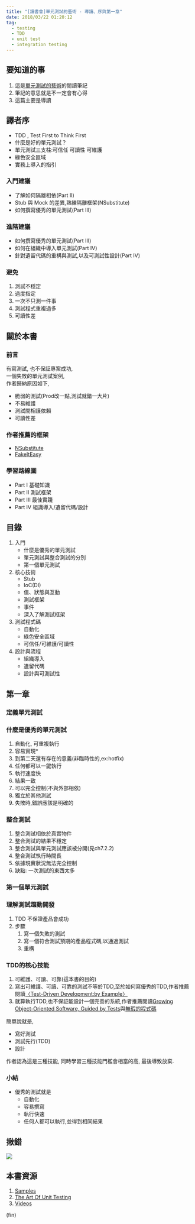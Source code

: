 ```yaml
---
title: "[讀書會]單元測試的藝術 - 導讀、序與第一章"
date: 2018/03/22 01:20:12
tag:
  - testing
  - TDD
  - unit test
  - integration testing
---
```


## 要知道的事
1. 這是[單元測試的藝術](http://www.books.com.tw/products/0010765689)的閱讀筆記
2. 筆記的意思就是不一定會有心得
3. 這篇主要是導讀

## 譯者序
- TDD , Test First to Think First
- 什麼是好的單元測試？
- 單元測試三支柱:可信任 可讀性 可維護
- 綠色安全區域
- 實務上導入的指引
### 入門建議
- 了解如何隔離相依(Part II)
- Stub 與 Mock 的差異,熟練隔離框架(NSubstitute)
- 如何撰寫優秀的單元測試(Part III)

### 進階建議
- 如何撰寫優秀的單元測試(Part III)
- 如何在組織中導入單元測試(Part IV)
- 針對遺留代碼的重構與測試,以及可測試性設計(Part IV)

### 避免
1. 測試不穩定
2. 過度指定
3. 一次不只測一件事
4. 測試程式重複過多
5. 可讀性差

## 關於本書

### 前言
有寫測試, 也不保証專案成功,  
一個失敗的單元測試案例,  
作者歸納原因如下,  
- 脆弱的測試(Prod改一點,測試就錯一大片)
- 不易維護
- 測試間相護依賴
- 可讀性差

### 作者推薦的框架
- [NSubstitute](http://nsubstitute.github.io)
- [FakeItEasy](https://github.com/FakeItEasy/FakeItEasy)

### 學習路線圖
- Part I 基礎知識
- Part II 測試框架
- Part III 最佳實踐
- Part IV 組識導入/遺留代碼/設計

## 目錄
1. 入門
	- 什麼是優秀的單元測試
	- 單元測試與整合測試的分別
	- 第一個單元測試
2. 核心技術
	- Stub
	- IoC(DI)
	- 值、狀態與互動
	- 測試框架
	- 事件
	- 深入了解測試框架
3. 測試程式碼
	- 自動化
	- 綠色安全區域
	- 可信任/可維護/可讀性
4. 設計與流程
	- 組織導入
	- 遺留代碼
	- 設計與可測試性

## 第一章
### 定義單元測試

### 什麼是優秀的單元測試
1. 自動化, 可重複執行
2. 容易實現*
3. 到第二天還有存在的意義(非臨時性的,ex:hotfix)
4. 任何都可以一鍵執行
5. 執行速度快
6. 結果一致
7. 可以完全控制(不與外部相依)
8. 獨立於其他測試
9. 失敗時,錯誤應該是明確的

### 整合測試
1. 整合測試相依於真實物件
2. 整合測試的結果不穩定
3. 整合測試與單元測試應該被分開(見ch7.2.2)
4. 整合測試執行時間長
5. 依據現實狀況無法完全控制
6. 缺點: 一次測試的東西太多

### 第一個單元測試
### 理解測試趨動開發
1. TDD 不保證產品會成功
2. 步驟
	1. 寫一個失敗的測試
	2. 寫一個符合測試預期的產品程式碼,以通過測試
	3. 重構

### TDD的核心技能    
1. 可維護、可讀、可靠(這本書的目的)
2. 寫出可維護、可讀、可靠的測試不等於TDD,至於如何寫優秀的TDD,作者推薦閱讀[〈Test-Driven Development:by Example〉](https://www.tenlong.com.tw/products/9780321146533)
3. 就算執行TDD,也不保証能設計一個完善的系統,作者推薦閱讀[Growing Object-Oriented Software, Guided by Tests](http://tl.big5.zxhsd.com/kgsm/ts/big5/2010/07/30/1801246.shtml)與[無瑕的程式碼](https://www.tenlong.com.tw/products/9789862017050)

簡單說就是,
- 寫好測試
- 測試先行(TDD)
- 設計

作者認為這是三種技能, 同時學習三種技能門檻會相當的高, 最後導致放棄.

### 小結
- 優秀的測試就是
    - 自動化
    - 容易撰寫
    - 執行快速
    - 任何人都可以執行,並得到相同結果

## 揪錯
![](https://i.imgur.com/olnQxQ2.jpg)

## 本書資源
1. [Samples](https://github.com/royosherove/aout2)
2. [The Art Of Unit Testing](http://artofunittesting.com/)
3. [Videos](http://osherove.com/videos/)

(fin)
